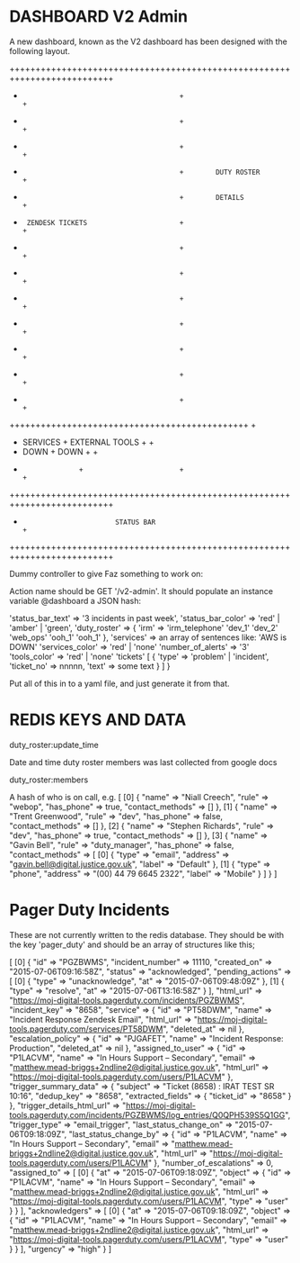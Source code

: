 DASHBOARD V2 Admin
===================


A new dashboard, known as the V2 dashboard has been designed with the 
following layout.

++++++++++++++++++++++++++++++++++++++++++++++++++++++++++++++++++++++++++
+                                            +                           +  
+                                            +                           +  
+                                            +                           +  
+                                            +        DUTY ROSTER        +  
+                                            +        DETAILS            +  
+      ZENDESK TICKETS                       +                           +  
+                                            +                           +  
+                                            +                           +  
+                                            +                           +  
+                                            +                           +  
+                                            +                           +  
+                                            +                           +  
+                                            +                           +  
++++++++++++++++++++++++++++++++++++++++++++++                           +
+   SERVICES        +    EXTERNAL TOOLS      +                           +
+   DOWN            +    DOWN                +                           +
+                   +                        +                           +
++++++++++++++++++++++++++++++++++++++++++++++++++++++++++++++++++++++++++
+                            STATUS BAR                                  +
++++++++++++++++++++++++++++++++++++++++++++++++++++++++++++++++++++++++++





Dummy controller to give Faz something to work on:

Action name should be GET '/v2-admin'.
It should populate an instance variable @dashboard a JSON hash:


  'status_bar_text'  =>   '3 incidents in past week',
  'status_bar_color'  =>  'red' | 'amber' | 'green',
  'duty_roster' => {
      'irm' =>
      'irm_telephone'
      'dev_1'
      'dev_2'
      'web_ops'
      'ooh_1'
      'ooh_1'
    },
  'services' => an array of sentences like: 'AWS is DOWN'
  'services_color' => 'red' | 'none'
  'number_of_alerts' =>  '3'
  'tools_color' => 'red' | 'none'
  'tickets' [
                {
                  'type' => 'problem' | 'incident',
                  'ticket_no' => nnnnn,
                  'text' =>  some text
                }
              ]
            }


  Put all of this in to a yaml file, and just generate it from that.


  REDIS KEYS AND DATA
  ====================


  duty_roster:update_time

  Date and time duty roster members was last collected from google docs



  duty_roster:members

  A hash of who is on call, e.g.
  [
      [0] {
                     "name" => "Niall Creech",
                     "rule" => "webop",
                "has_phone" => true,
          "contact_methods" => []
      },
      [1] {
                     "name" => "Trent Greenwood",
                     "rule" => "dev",
                "has_phone" => false,
          "contact_methods" => []
      },
      [2] {
                     "name" => "Stephen Richards",
                     "rule" => "dev",
                "has_phone" => true,
          "contact_methods" => []
      },
      [3] {
                     "name" => "Gavin Bell",
                     "rule" => "duty_manager",
                "has_phone" => false,
          "contact_methods" => [
              [0] {
                     "type" => "email",
                  "address" => "gavin.bell@digital.justice.gov.uk",
                    "label" => "Default"
              },
              [1] {
                     "type" => "phone",
                  "address" => "(00) 44 79 6645 2322",
                    "label" => "Mobile"
              }
          ]
      }
  ]



Pager Duty Incidents
====================


These are not currently written to the redis database.  They should be with the key 'pager_duty'
and should be an array of structures like this;

[
    [0] {
                              "id" => "PGZBWMS",
                 "incident_number" => 11110,
                      "created_on" => "2015-07-06T09:16:58Z",
                          "status" => "acknowledged",
                 "pending_actions" => [
            [0] {
                "type" => "unacknowledge",
                  "at" => "2015-07-06T09:48:09Z"
            },
            [1] {
                "type" => "resolve",
                  "at" => "2015-07-06T13:16:58Z"
            }
        ],
                        "html_url" => "https://moj-digital-tools.pagerduty.com/incidents/PGZBWMS",
                    "incident_key" => "8658",
                         "service" => {
                    "id" => "PT58DWM",
                  "name" => "Incident Response Zendesk Email",
              "html_url" => "https://moj-digital-tools.pagerduty.com/services/PT58DWM",
            "deleted_at" => nil
        },
               "escalation_policy" => {
                    "id" => "PJGAFET",
                  "name" => "Incident Response: Production",
            "deleted_at" => nil
        },
                "assigned_to_user" => {
                  "id" => "P1LACVM",
                "name" => "In Hours Support – Secondary",
               "email" => "matthew.mead-briggs+2ndline2@digital.justice.gov.uk",
            "html_url" => "https://moj-digital-tools.pagerduty.com/users/P1LACVM"
        },
            "trigger_summary_data" => {
                     "subject" => "Ticket (8658) : IRAT TEST SR 10:16",
                   "dedup_key" => "8658",
            "extracted_fields" => {
                "ticket_id" => "8658"
            }
        },
        "trigger_details_html_url" => "https://moj-digital-tools.pagerduty.com/incidents/PGZBWMS/log_entries/Q0QPH539S5Q1GG",
                    "trigger_type" => "email_trigger",
           "last_status_change_on" => "2015-07-06T09:18:09Z",
           "last_status_change_by" => {
                  "id" => "P1LACVM",
                "name" => "In Hours Support – Secondary",
               "email" => "matthew.mead-briggs+2ndline2@digital.justice.gov.uk",
            "html_url" => "https://moj-digital-tools.pagerduty.com/users/P1LACVM"
        },
           "number_of_escalations" => 0,
                     "assigned_to" => [
            [0] {
                    "at" => "2015-07-06T09:18:09Z",
                "object" => {
                          "id" => "P1LACVM",
                        "name" => "In Hours Support – Secondary",
                       "email" => "matthew.mead-briggs+2ndline2@digital.justice.gov.uk",
                    "html_url" => "https://moj-digital-tools.pagerduty.com/users/P1LACVM",
                        "type" => "user"
                }
            }
        ],
                   "acknowledgers" => [
            [0] {
                    "at" => "2015-07-06T09:18:09Z",
                "object" => {
                          "id" => "P1LACVM",
                        "name" => "In Hours Support – Secondary",
                       "email" => "matthew.mead-briggs+2ndline2@digital.justice.gov.uk",
                    "html_url" => "https://moj-digital-tools.pagerduty.com/users/P1LACVM",
                        "type" => "user"
                }
            }
        ],
                         "urgency" => "high"
    }
]







